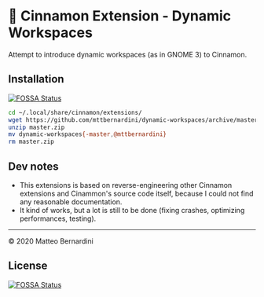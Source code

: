:herb: Cinnamon Extension - Dynamic Workspaces
==============================================

Attempt to introduce dynamic workspaces (as in GNOME 3) to Cinnamon.

## Installation
[![FOSSA Status](https://app.fossa.com/api/projects/git%2Bgithub.com%2Fmttbernardini%2Fdynamic-workspaces.svg?type=shield)](https://app.fossa.com/projects/git%2Bgithub.com%2Fmttbernardini%2Fdynamic-workspaces?ref=badge_shield)


```sh
cd ~/.local/share/cinnamon/extensions/
wget https://github.com/mttbernardini/dynamic-workspaces/archive/master.zip
unzip master.zip
mv dynamic-workspaces{-master,@mttbernardini}
rm master.zip
```

## Dev notes

- This extensions is based on reverse-engineering other Cinnamon extensions and Cinammon's source code itself, because I could not find any reasonable documentation.
- It kind of works, but a lot is still to be done (fixing crashes, optimizing performances, testing).

---
© 2020 Matteo Bernardini


## License
[![FOSSA Status](https://app.fossa.com/api/projects/git%2Bgithub.com%2Fmttbernardini%2Fdynamic-workspaces.svg?type=large)](https://app.fossa.com/projects/git%2Bgithub.com%2Fmttbernardini%2Fdynamic-workspaces?ref=badge_large)